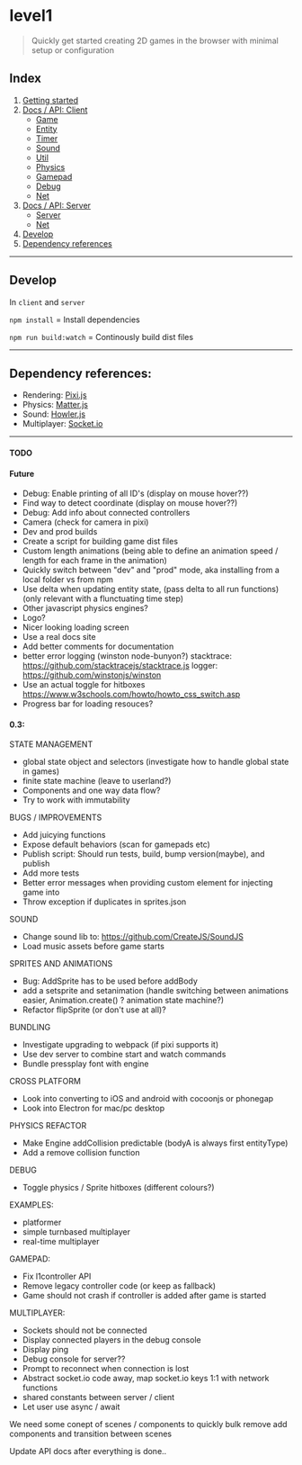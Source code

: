 # level1

> Quickly get started creating 2D games in the browser with minimal setup or configuration

## Index

1. [Getting started](docs/getting-started.md#getting-started)
1. [Docs / API: Client](docs/api-client.md)
    - [Game](docs/api-client.md#game)
    - [Entity](docs/api-client.md#entity)
    - [Timer](docs/api-client.md#timer)
    - [Sound](docs/api-client.md#sound)
    - [Util](docs/api-client.md#util)
    - [Physics](docs/api-client.md#physics)
    - [Gamepad](docs/api-client.md#gamepad)
    - [Debug](docs/api-client.md#debug)
    - [Net](docs/api-client.md#net)
1. [Docs / API: Server](docs/api-server.md)
    - [Server](docs/api-server.md#server)
    - [Net](docs/api-server.md#net)
1. [Develop](https://github.com/sajmoni/level1#develop)
1. [Dependency references](https://github.com/sajmoni/level1#dependency-references)

---

## Develop

In `client` and `server`

`npm install` = Install dependencies

`npm run build:watch` = Continously build dist files

---

## Dependency references:

 - Rendering: [Pixi.js](https://github.com/pixijs/pixi.js)
 - Physics: [Matter.js](https://github.com/liabru/matter-js)
 - Sound: [Howler.js](https://github.com/goldfire/howler.js)
 - Multiplayer: [Socket.io](https://github.com/socketio/socket.io)

 ---

#### TODO

 #### Future
 
 - Debug: Enable printing of all ID's (display on mouse hover??)
 - Find way to detect coordinate (display on mouse hover??)
 - Debug: Add info about connected controllers 
 - Camera (check for camera in pixi)
 - Dev and prod builds
 - Create a script for building game dist files
 - Custom length animations (being able to define an animation speed / length for each frame in the animation)
 - Quickly switch between "dev" and "prod" mode, aka installing from a local folder vs from npm
 - Use delta when updating entity state, (pass delta to all run functions) (only relevant with a flunctuating time step)
 - Other javascript physics engines?
 - Logo?
 - Nicer looking loading screen
 - Use a real docs site
 - Add better comments for documentation
 - better error logging (winston node-bunyon?)
stacktrace: https://github.com/stacktracejs/stacktrace.js
logger: https://github.com/winstonjs/winston
 - Use an actual toggle for hitboxes
 https://www.w3schools.com/howto/howto_css_switch.asp
 - Progress bar for loading resouces?
 
#### 0.3: 

STATE MANAGEMENT
 - global state object and selectors (investigate how to handle global state in games)
 - finite state machine (leave to userland?)
- Components and one way data flow?
 - Try to work with immutability

BUGS / IMPROVEMENTS

 - Add juicying functions
 - Expose default behaviors (scan for gamepads etc)
 - Publish script: Should run tests, build, bump version(maybe), and publish
 - Add more tests
 - Better error messages when providing custom element for injecting game into
 - Throw exception if duplicates in sprites.json

SOUND
 - Change sound lib to: https://github.com/CreateJS/SoundJS
 - Load music assets before game starts

SPRITES AND ANIMATIONS
- Bug: AddSprite has to be used before addBody
- add a setsprite and setanimation (handle switching between animations easier, Animation.create() ? animation state machine?)
- Refactor flipSprite (or don't use at all)?

BUNDLING
 - Investigate upgrading to webpack (if pixi supports it)
 - Use dev server to combine start and watch commands
 - Bundle pressplay font with engine

CROSS PLATFORM
 - Look into converting to iOS and android with cocoonjs or phonegap
 - Look into Electron for mac/pc desktop

PHYSICS REFACTOR
 - Make Engine addCollision predictable (bodyA is always first entityType)
 - Add a remove collision function

 DEBUG

 - Toggle physics / Sprite hitboxes (different colours?)

EXAMPLES:

- platformer
- simple turnbased multiplayer
- real-time multiplayer

GAMEPAD: 

 - Fix l1controller API
 - Remove legacy controller code (or keep as fallback)
 - Game should not crash if controller is added after game is started
 
MULTIPLAYER:

 - Sockets should not be connected 
 - Display connected players in the debug console
 - Display ping
 - Debug console for server??
 - Prompt to reconnect when connection is lost
 - Abstract socket.io code away, map socket.io keys 1:1 with network functions
 - shared constants between server / client
 - Let user use async / await

We need some conept of scenes / components to quickly bulk remove add components and 
transition between scenes

 Update API docs after everything is done..
